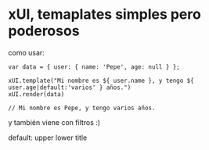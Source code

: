 # xUI, temaplates simples pero poderosos #

como usar:

    var data = { user: { name: 'Pepe', age: null } };

    xUI.template("Mi nombre es ${ user.name }, y tengo ${ user.age|default:'varios' } años.")
    xUI.render(data)

    // Mi nombre es Pepe, y tengo varios años.


y también viene con filtros :)

default:
upper
lower
title

